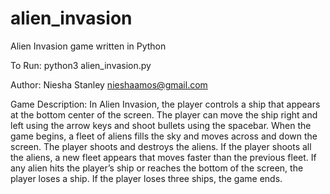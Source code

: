 # alien_invasion
Alien Invasion game written in Python

To Run: python3 alien_invasion.py

Author:
Niesha Stanley
nieshaamos@gmail.com

Game Description:
In Alien Invasion, the player controls a ship that appears at the bottom center of the screen.
The player can move the ship right and left using the arrow keys and shoot bullets using the spacebar.
When the game begins, a fleet of aliens fills the sky and moves across and down the screen.
The player shoots and destroys the aliens.
If the player shoots all the aliens, a new fleet appears that moves faster than the previous fleet.
If any alien hits the player’s ship or reaches the bottom of the screen, the player loses a ship.
If the player loses three ships, the game ends.
